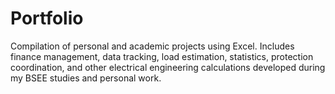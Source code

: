 # Portfolio
Compilation of personal and academic projects using Excel. Includes finance management, data tracking, load estimation, statistics, protection coordination, and other electrical engineering calculations developed during my BSEE studies and personal work.
